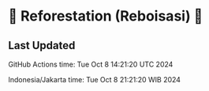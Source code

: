 
# 🌳 Reforestation (Reboisasi) 🌲

## Last Updated

GitHub Actions time: Tue Oct  8 14:21:20 UTC 2024

Indonesia/Jakarta time: Tue Oct  8 21:21:20 WIB 2024
